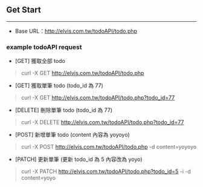 ## Get Start
----
* Base URL：http://elvis.com.tw/todoAPI/todo.php

### example todoAPI request

* [GET] 獲取全部 todo

> curl -X GET http://elvis.com.tw/todoAPI/todo.php

* [GET] 獲取單筆 todo (todo_id 為 77)

> curl -X GET http://elvis.com.tw/todoAPI/todo.php?todo_id=77

* [DELETE] 刪除單筆 todo (todo_id 為 77)

> curl -X DELETE http://elvis.com.tw/todoAPI/todo.php?todo_id=77

* [POST] 新增單筆 todo (content 內容為 yoyoyo)

> curl -X POST http://elvis.com.tw/todoAPI/todo.php -d content=yoyoyo

* [PATCH] 更新單筆 (更新 todo_id 為 5 內容改為 yoyo)

> curl -X PATCH http://elvis.com.tw/todoAPI/todo.php?todo_id=5 -i -d content=yoyo
